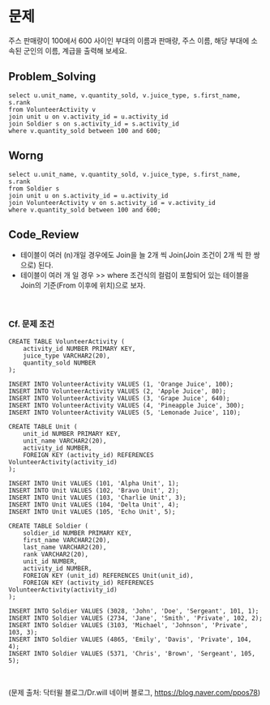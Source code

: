 # 문제
주스 판매량이 100에서 600 사이인 부대의 이름과 판매량, 주스 이름, 해당 부대에 소속된 군인의 이름, 계급을 출력해 보세요.


## Problem_Solving

```
select u.unit_name, v.quantity_sold, v.juice_type, s.first_name, s.rank
from VolunteerActivity v
join unit u on v.activity_id = u.activity_id
join Soldier s on s.activity_id = s.activity_id
where v.quantity_sold between 100 and 600;
```

## Worng 

```
select u.unit_name, v.quantity_sold, v.juice_type, s.first_name, s.rank
from Soldier s 
join unit u on s.activity_id = u.activity_id
join VolunteerActivity v on s.activity_id = v.activity_id
where v.quantity_sold between 100 and 600;
```

## Code_Review
* 테이블이 여러 (n)개일 경우에도 Join을 늘 2개 씩 Join(Join 조건이 2개 씩 한 쌍으로) 된다.
* 테이블이 여러 개 일 경우 >> where 조건식의 컬럼이 포함되어 있는 테이블을 Join의 기준(From 이후에 위치)으로 보자.

<br />

### Cf. 문제 조건


```
CREATE TABLE VolunteerActivity (
    activity_id NUMBER PRIMARY KEY,
    juice_type VARCHAR2(20),
    quantity_sold NUMBER
);

INSERT INTO VolunteerActivity VALUES (1, 'Orange Juice', 100);
INSERT INTO VolunteerActivity VALUES (2, 'Apple Juice', 80);
INSERT INTO VolunteerActivity VALUES (3, 'Grape Juice', 640);
INSERT INTO VolunteerActivity VALUES (4, 'Pineapple Juice', 300);
INSERT INTO VolunteerActivity VALUES (5, 'Lemonade Juice', 110);

CREATE TABLE Unit (
    unit_id NUMBER PRIMARY KEY,
    unit_name VARCHAR2(20),
    activity_id NUMBER,
    FOREIGN KEY (activity_id) REFERENCES VolunteerActivity(activity_id)
);

INSERT INTO Unit VALUES (101, 'Alpha Unit', 1);
INSERT INTO Unit VALUES (102, 'Bravo Unit', 2);
INSERT INTO Unit VALUES (103, 'Charlie Unit', 3);
INSERT INTO Unit VALUES (104, 'Delta Unit', 4);
INSERT INTO Unit VALUES (105, 'Echo Unit', 5);

CREATE TABLE Soldier (
    soldier_id NUMBER PRIMARY KEY,
    first_name VARCHAR2(20),
    last_name VARCHAR2(20),
    rank VARCHAR2(20),
    unit_id NUMBER,
    activity_id NUMBER,
    FOREIGN KEY (unit_id) REFERENCES Unit(unit_id),
    FOREIGN KEY (activity_id) REFERENCES VolunteerActivity(activity_id)
);

INSERT INTO Soldier VALUES (3028, 'John', 'Doe', 'Sergeant', 101, 1);
INSERT INTO Soldier VALUES (2734, 'Jane', 'Smith', 'Private', 102, 2);
INSERT INTO Soldier VALUES (3103, 'Michael', 'Johnson', 'Private', 103, 3);
INSERT INTO Soldier VALUES (4865, 'Emily', 'Davis', 'Private', 104, 4);
INSERT INTO Soldier VALUES (5371, 'Chris', 'Brown', 'Sergeant', 105, 5);
```

<br />

(문제 출처: 닥터윌 블로그/Dr.will 네이버 블로그, https://blog.naver.com/ppos78)
